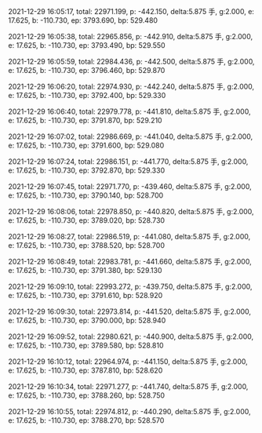 2021-12-29 16:05:17, total: 22971.199, p: -442.150, delta:5.875 手, g:2.000, e: 17.625, b: -110.730, ep: 3793.690, bp: 529.480

2021-12-29 16:05:38, total: 22965.856, p: -442.910, delta:5.875 手, g:2.000, e: 17.625, b: -110.730, ep: 3793.490, bp: 529.550

2021-12-29 16:05:59, total: 22984.436, p: -442.500, delta:5.875 手, g:2.000, e: 17.625, b: -110.730, ep: 3796.460, bp: 529.870

2021-12-29 16:06:20, total: 22974.930, p: -442.240, delta:5.875 手, g:2.000, e: 17.625, b: -110.730, ep: 3792.400, bp: 529.330

2021-12-29 16:06:40, total: 22979.778, p: -441.810, delta:5.875 手, g:2.000, e: 17.625, b: -110.730, ep: 3791.870, bp: 529.210

2021-12-29 16:07:02, total: 22986.669, p: -441.040, delta:5.875 手, g:2.000, e: 17.625, b: -110.730, ep: 3791.600, bp: 529.080

2021-12-29 16:07:24, total: 22986.151, p: -441.770, delta:5.875 手, g:2.000, e: 17.625, b: -110.730, ep: 3792.870, bp: 529.330

2021-12-29 16:07:45, total: 22971.770, p: -439.460, delta:5.875 手, g:2.000, e: 17.625, b: -110.730, ep: 3790.140, bp: 528.700

2021-12-29 16:08:06, total: 22978.850, p: -440.820, delta:5.875 手, g:2.000, e: 17.625, b: -110.730, ep: 3789.020, bp: 528.730

2021-12-29 16:08:27, total: 22986.519, p: -441.080, delta:5.875 手, g:2.000, e: 17.625, b: -110.730, ep: 3788.520, bp: 528.700

2021-12-29 16:08:49, total: 22983.781, p: -441.660, delta:5.875 手, g:2.000, e: 17.625, b: -110.730, ep: 3791.380, bp: 529.130

2021-12-29 16:09:10, total: 22993.272, p: -439.750, delta:5.875 手, g:2.000, e: 17.625, b: -110.730, ep: 3791.610, bp: 528.920

2021-12-29 16:09:30, total: 22973.814, p: -441.520, delta:5.875 手, g:2.000, e: 17.625, b: -110.730, ep: 3790.000, bp: 528.940

2021-12-29 16:09:52, total: 22980.621, p: -440.900, delta:5.875 手, g:2.000, e: 17.625, b: -110.730, ep: 3789.580, bp: 528.810

2021-12-29 16:10:12, total: 22964.974, p: -441.150, delta:5.875 手, g:2.000, e: 17.625, b: -110.730, ep: 3787.810, bp: 528.620

2021-12-29 16:10:34, total: 22971.277, p: -441.740, delta:5.875 手, g:2.000, e: 17.625, b: -110.730, ep: 3788.260, bp: 528.750

2021-12-29 16:10:55, total: 22974.812, p: -440.290, delta:5.875 手, g:2.000, e: 17.625, b: -110.730, ep: 3788.270, bp: 528.570